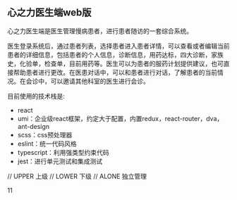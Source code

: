 ## 心之力医生端web版

心之力医生端是医生管理慢病患者，进行患者随访的一套综合系统。

医生登录系统后，通过患者列表，选择患者进入患者详情，可以查看或者编辑当前患者的详细信息，包括患者的个人信息，诊断信息，用药达标，四大诊断，家族史，化验单，检查单，目前用药等。医生可以为患者的服药计划提供建议，也可直接帮助患者进行更改。在医患对话中，可以和患者进行对话，了解患者的当前情况。在会诊中，可以邀请其他科室的医生进行会诊。

目前使用的技术栈是:
- react
- umi：企业级react框架，约定大于配置，内置redux，react-router，dva，ant-design
- scss：css预处理器
- eslint：统一代码风格
- typescript：利用强类型约束代码
- jest：进行单元测试和集成测试


// UPPER  上级
// LOWER  下级
// ALONE  独立管理

11

